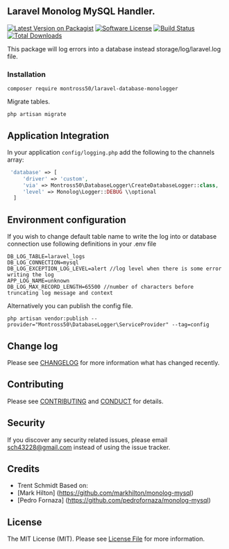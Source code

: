 ## Laravel Monolog MySQL Handler.

[![Latest Version on Packagist][ico-version]](https://packagist.org/packages/montross50/laravel-database-monologger)
[![Software License][ico-license]](LICENSE.md)
[![Build Status](https://img.shields.io/travis/montross50/laravel-database-monologger.svg?branch=master&style=flat-square)](https://travis-ci.org/montross50/laravel-database-monologger)
[![Total Downloads](https://img.shields.io/packagist/dt/montross50/laravel-database-monologger.svg?style=flat-square)](https://packagist.org/packages/montross50/laravel-database-monologger)

This package will log errors into a database instead storage/log/laravel.log file.

### Installation

~~~
composer require montross50/laravel-database-monologger
~~~

Migrate tables.

~~~
php artisan migrate
~~~

## Application Integration

In your application `config/logging.php` add the following to the channels array:

~~~php
 'database' => [
     'driver' => 'custom',
     'via' => Montross50\DatabaseLogger\CreateDatabaseLogger::class,
     'level' => Monolog\Logger::DEBUG \\optional
  ]
~~~

## Environment configuration

If you wish to change default table name to write the log into or database connection use following definitions in your .env file

~~~
DB_LOG_TABLE=laravel_logs
DB_LOG_CONNECTION=mysql
DB_LOG_EXCEPTION_LOG_LEVEL=alert //log level when there is some error writing the log
APP_LOG_NAME=unknown
DB_LOG_MAX_RECORD_LENGTH=65500 //number of characters before truncating log message and context
~~~

Alternatively you can publish the config file.

~~~
php artisan vendor:publish --provider="Montross50\DatabaseLogger\ServiceProvider" --tag=config
~~~

## Change log

Please see [CHANGELOG](CHANGELOG.md) for more information what has changed recently.

## Contributing

Please see [CONTRIBUTING](CONTRIBUTING.md) and [CONDUCT](CONDUCT.md) for details.

## Security

If you discover any security related issues, please email sch43228@gmail.com instead of using the issue tracker.

## Credits

- Trent Schmidt
Based on:
- [Mark Hilton] (https://github.com/markhilton/monolog-mysql)
- [Pedro Fornaza] (https://github.com/pedrofornaza/monolog-mysql)

## License

The MIT License (MIT). Please see [License File](LICENSE.md) for more information.

[ico-version]: https://img.shields.io/packagist/v/montross50/laravel-database-monologger.svg?style=flat-square
[ico-license]: https://img.shields.io/badge/license-MIT-brightgreen.svg?style=flat-square
[ico-travis]: https://img.shields.io/travis/montross50/laravel-database-monologger/master.svg?style=flat-square
[ico-scrutinizer]: https://img.shields.io/scrutinizer/coverage/g/montross50/laravel-database-monologger.svg?style=flat-square
[ico-code-quality]: https://img.shields.io/scrutinizer/g/montross50/laravel-database-monologger.svg?style=flat-square
[ico-downloads]: https://img.shields.io/packagist/dt/montross50/laravel-database-monologger.svg?style=flat-square

[link-packagist]: https://packagist.org/packages/montross50/laravel-database-monologger
[link-travis]: https://travis-ci.org/montross50/laravel-database-monologger
[link-scrutinizer]: https://scrutinizer-ci.com/g/montross50/laravel-database-monologger/code-structure
[link-code-quality]: https://scrutinizer-ci.com/g/montross50/laravel-database-monologger
[link-downloads]: https://packagist.org/packages/montross50/laravel-database-monologger
[link-author]: https://github.com/montross50
[link-contributors]: ../../contributors




